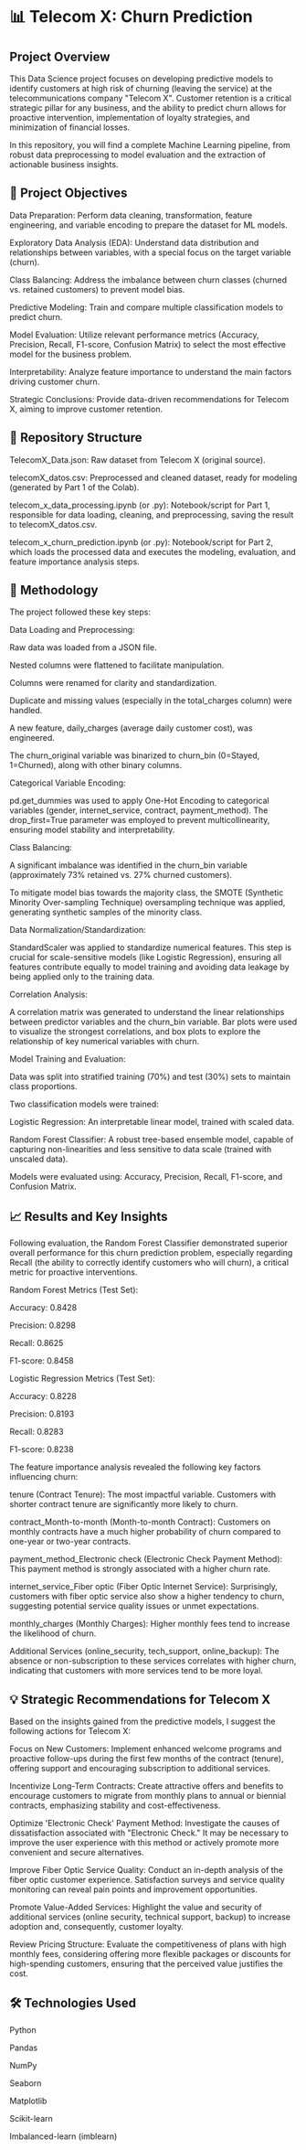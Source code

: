 # 📊 Telecom X: Churn Prediction

## Project Overview
This Data Science project focuses on developing predictive models to identify customers at high risk of churning (leaving the service) at the telecommunications company "Telecom X". Customer retention is a critical strategic pillar for any business, and the ability to predict churn allows for proactive intervention, implementation of loyalty strategies, and minimization of financial losses.

In this repository, you will find a complete Machine Learning pipeline, from robust data preprocessing to model evaluation and the extraction of actionable business insights.

## 🎯 Project Objectives
Data Preparation: Perform data cleaning, transformation, feature engineering, and variable encoding to prepare the dataset for ML models.

Exploratory Data Analysis (EDA): Understand data distribution and relationships between variables, with a special focus on the target variable (churn).

Class Balancing: Address the imbalance between churn classes (churned vs. retained customers) to prevent model bias.

Predictive Modeling: Train and compare multiple classification models to predict churn.

Model Evaluation: Utilize relevant performance metrics (Accuracy, Precision, Recall, F1-score, Confusion Matrix) to select the most effective model for the business problem.

Interpretability: Analyze feature importance to understand the main factors driving customer churn.

Strategic Conclusions: Provide data-driven recommendations for Telecom X, aiming to improve customer retention.

## 📁 Repository Structure
TelecomX_Data.json: Raw dataset from Telecom X (original source).

telecomX_datos.csv: Preprocessed and cleaned dataset, ready for modeling (generated by Part 1 of the Colab).

telecom_x_data_processing.ipynb (or .py): Notebook/script for Part 1, responsible for data loading, cleaning, and preprocessing, saving the result to telecomX_datos.csv.

telecom_x_churn_prediction.ipynb (or .py): Notebook/script for Part 2, which loads the processed data and executes the modeling, evaluation, and feature importance analysis steps.

## 🚀 Methodology
The project followed these key steps:

Data Loading and Preprocessing:

Raw data was loaded from a JSON file.

Nested columns were flattened to facilitate manipulation.

Columns were renamed for clarity and standardization.

Duplicate and missing values (especially in the total_charges column) were handled.

A new feature, daily_charges (average daily customer cost), was engineered.

The churn_original variable was binarized to churn_bin (0=Stayed, 1=Churned), along with other binary columns.

Categorical Variable Encoding:

pd.get_dummies was used to apply One-Hot Encoding to categorical variables (gender, internet_service, contract, payment_method). The drop_first=True parameter was employed to prevent multicollinearity, ensuring model stability and interpretability.

Class Balancing:

A significant imbalance was identified in the churn_bin variable (approximately 73% retained vs. 27% churned customers).

To mitigate model bias towards the majority class, the SMOTE (Synthetic Minority Over-sampling Technique) oversampling technique was applied, generating synthetic samples of the minority class.

Data Normalization/Standardization:

StandardScaler was applied to standardize numerical features. This step is crucial for scale-sensitive models (like Logistic Regression), ensuring all features contribute equally to model training and avoiding data leakage by being applied only to the training data.

Correlation Analysis:

A correlation matrix was generated to understand the linear relationships between predictor variables and the churn_bin variable. Bar plots were used to visualize the strongest correlations, and box plots to explore the relationship of key numerical variables with churn.

Model Training and Evaluation:

Data was split into stratified training (70%) and test (30%) sets to maintain class proportions.

Two classification models were trained:

Logistic Regression: An interpretable linear model, trained with scaled data.

Random Forest Classifier: A robust tree-based ensemble model, capable of capturing non-linearities and less sensitive to data scale (trained with unscaled data).

Models were evaluated using: Accuracy, Precision, Recall, F1-score, and Confusion Matrix.

## 📈 Results and Key Insights
Following evaluation, the Random Forest Classifier demonstrated superior overall performance for this churn prediction problem, especially regarding Recall (the ability to correctly identify customers who will churn), a critical metric for proactive interventions.

Random Forest Metrics (Test Set):

Accuracy: 0.8428

Precision: 0.8298

Recall: 0.8625

F1-score: 0.8458

Logistic Regression Metrics (Test Set):

Accuracy: 0.8228

Precision: 0.8193

Recall: 0.8283

F1-score: 0.8238

The feature importance analysis revealed the following key factors influencing churn:

tenure (Contract Tenure): The most impactful variable. Customers with shorter contract tenure are significantly more likely to churn.

contract_Month-to-month (Month-to-month Contract): Customers on monthly contracts have a much higher probability of churn compared to one-year or two-year contracts.

payment_method_Electronic check (Electronic Check Payment Method): This payment method is strongly associated with a higher churn rate.

internet_service_Fiber optic (Fiber Optic Internet Service): Surprisingly, customers with fiber optic service also show a higher tendency to churn, suggesting potential service quality issues or unmet expectations.

monthly_charges (Monthly Charges): Higher monthly fees tend to increase the likelihood of churn.

Additional Services (online_security, tech_support, online_backup): The absence or non-subscription to these services correlates with higher churn, indicating that customers with more services tend to be more loyal.

## 💡 Strategic Recommendations for Telecom X
Based on the insights gained from the predictive models, I suggest the following actions for Telecom X:

Focus on New Customers: Implement enhanced welcome programs and proactive follow-ups during the first few months of the contract (tenure), offering support and encouraging subscription to additional services.

Incentivize Long-Term Contracts: Create attractive offers and benefits to encourage customers to migrate from monthly plans to annual or biennial contracts, emphasizing stability and cost-effectiveness.

Optimize 'Electronic Check' Payment Method: Investigate the causes of dissatisfaction associated with "Electronic Check." It may be necessary to improve the user experience with this method or actively promote more convenient and secure alternatives.

Improve Fiber Optic Service Quality: Conduct an in-depth analysis of the fiber optic customer experience. Satisfaction surveys and service quality monitoring can reveal pain points and improvement opportunities.

Promote Value-Added Services: Highlight the value and security of additional services (online security, technical support, backup) to increase adoption and, consequently, customer loyalty.

Review Pricing Structure: Evaluate the competitiveness of plans with high monthly fees, considering offering more flexible packages or discounts for high-spending customers, ensuring that the perceived value justifies the cost.

## 🛠️ Technologies Used
Python

Pandas

NumPy

Seaborn

Matplotlib

Scikit-learn

Imbalanced-learn (imblearn)

